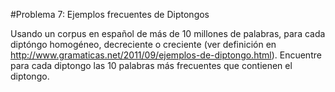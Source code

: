#Problema 7: Ejemplos frecuentes de Diptongos

Usando un corpus en español de más de 10 millones de palabras, para cada diptóngo homogéneo, decreciente o creciente (ver definición en http://www.gramaticas.net/2011/09/ejemplos-de-diptongo.html). Encuentre para cada diptongo las 10 palabras más frecuentes que contienen el diptongo. 
